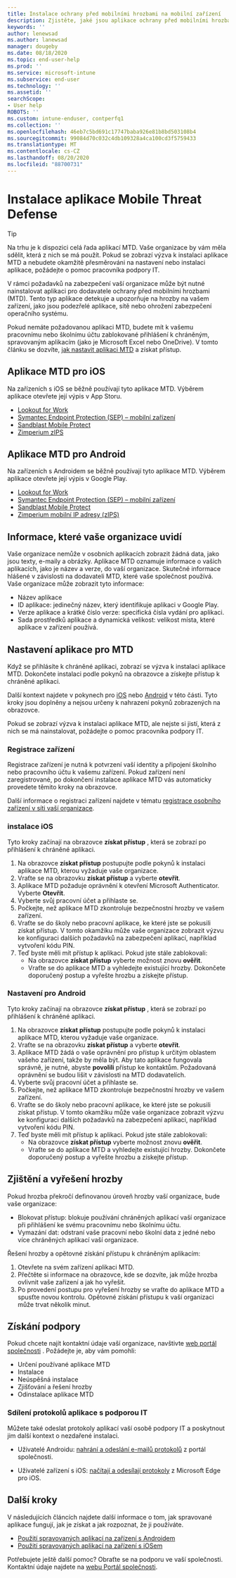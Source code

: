 ```yaml
---
title: Instalace ochrany před mobilními hrozbami na mobilní zařízení
description: Zjistěte, jaké jsou aplikace ochrany před mobilními hrozbami a jak ji nastavit.
keywords: ''
author: lenewsad
ms.author: lanewsad
manager: dougeby
ms.date: 08/18/2020
ms.topic: end-user-help
ms.prod: ''
ms.service: microsoft-intune
ms.subservice: end-user
ms.technology: ''
ms.assetid: ''
searchScope:
- User help
ROBOTS: ''
ms.custom: intune-enduser, contperfq1
ms.collection: ''
ms.openlocfilehash: 46eb7c5bd691c17747baba926e81b8bd503108b4
ms.sourcegitcommit: 99084d70c032c4db109328a4ca100cd3f5759433
ms.translationtype: MT
ms.contentlocale: cs-CZ
ms.lasthandoff: 08/20/2020
ms.locfileid: "88700731"
---
```

# <a name="install-mobile-threat-defense-app"></a>Instalace aplikace Mobile Threat Defense  

> [!TIP]
> Na trhu je k dispozici celá řada aplikací MTD. Vaše organizace by vám měla sdělit, která z nich se má použít. Pokud se zobrazí výzva k instalaci aplikace MTD a nebudete okamžitě přesměrováni na nastavení nebo instalaci aplikace, požádejte o pomoc pracovníka podpory IT.  

V rámci požadavků na zabezpečení vaší organizace může být nutné nainstalovat aplikaci pro dodavatele ochrany před mobilními hrozbami (MTD). Tento typ aplikace detekuje a upozorňuje na hrozby na vašem zařízení, jako jsou podezřelé aplikace, sítě nebo ohrožení zabezpečení operačního systému.  

Pokud nemáte požadovanou aplikaci MTD, budete mít k vašemu pracovnímu nebo školnímu účtu zablokované přihlášení k chráněným, spravovaným aplikacím (jako je Microsoft Excel nebo OneDrive). V tomto článku se dozvíte, [jak nastavit aplikaci MTD](set-up-mobile-threat-defense.md#set-up-mtd-app) a získat přístup.    

## <a name="mtd-apps-for-ios"></a>Aplikace MTD pro iOS
Na zařízeních s iOS se běžně používají tyto aplikace MTD. Výběrem aplikace otevřete její výpis v App Storu.   

* [Lookout for Work](https://go.microsoft.com/fwlink/?linkid=2139367)
* [Symantec Endpoint Protection (SEP) – mobilní zařízení](https://go.microsoft.com/fwlink/?linkid=2139141)
* [Sandblast Mobile Protect](https://go.microsoft.com/fwlink/?linkid=2139231)
* [Zimperium zIPS](https://go.microsoft.com/fwlink/?linkid=2139232)


## <a name="mtd-apps-for-android"></a>Aplikace MTD pro Android 
Na zařízeních s Androidem se běžně používají tyto aplikace MTD. Výběrem aplikace otevřete její výpis v Google Play.  

* [Lookout for Work](https://go.microsoft.com/fwlink/?linkid=2139453)
* [Symantec Endpoint Protection (SEP) – mobilní zařízení](https://go.microsoft.com/fwlink/?linkid=2139454)
* [Sandblast Mobile Protect](https://go.microsoft.com/fwlink/?linkid=2139455)
* [Zimperium mobilní IP adresy (zIPS)](https://go.microsoft.com/fwlink/?linkid=2139142)  


## <a name="information-your-organization-can-see"></a>Informace, které vaše organizace uvidí   

Vaše organizace nemůže v osobních aplikacích zobrazit žádná data, jako jsou texty, e-maily a obrázky. Aplikace MTD oznamuje informace o vašich aplikacích, jako je název a verze, do vaší organizace. Skutečné informace hlášené v závislosti na dodavateli MTD, které vaše společnost používá. Vaše organizace může zobrazit tyto informace:   

* Název aplikace  
* ID aplikace: jedinečný název, který identifikuje aplikaci v Google Play.  
* Verze aplikace a krátké číslo verze: specifická čísla vydání pro aplikaci.  
* Sada prostředků aplikace a dynamická velikost: velikost místa, které aplikace v zařízení používá. 


## <a name="set-up-mtd-app"></a>Nastavení aplikace pro MTD 
Když se přihlásíte k chráněné aplikaci, zobrazí se výzva k instalaci aplikace MTD. Dokončete instalaci podle pokynů na obrazovce a získejte přístup k chráněné aplikaci. 

Další kontext najdete v pokynech pro [iOS](set-up-mobile-threat-defense.md#ios-setup) nebo [Android](set-up-mobile-threat-defense.md#android-setup) v této části. Tyto kroky jsou doplněny a nejsou určeny k nahrazení pokynů zobrazených na obrazovce. 

Pokud se zobrazí výzva k instalaci aplikace MTD, ale nejste si jistí, která z nich se má nainstalovat, požádejte o pomoc pracovníka podpory IT.  

### <a name="device-registration"></a>Registrace zařízení  
Registrace zařízení je nutná k potvrzení vaší identity a připojení školního nebo pracovního účtu k vašemu zařízení. Pokud zařízení není zaregistrované, po dokončení instalace aplikace MTD vás automaticky provedete těmito kroky na obrazovce.   

Další informace o registraci zařízení najdete v tématu [registrace osobního zařízení v síti vaší organizace](https://docs.microsoft.com/azure/active-directory/user-help/user-help-register-device-on-network).  

### <a name="ios-setup"></a>instalace iOS  
Tyto kroky začínají na obrazovce **získat přístup** , která se zobrazí po přihlášení k chráněné aplikaci.  

1. Na obrazovce **získat přístup** postupujte podle pokynů k instalaci aplikace MTD, kterou vyžaduje vaše organizace.   
2. Vraťte se na obrazovku **získat přístup** a vyberte **otevřít**.  
3. Aplikace MTD požaduje oprávnění k otevření Microsoft Authenticator. Vyberte **Otevřít**. 
4. Vyberte svůj pracovní účet a přihlaste se. 
5. Počkejte, než aplikace MTD zkontroluje bezpečnostní hrozby ve vašem zařízení. 
6. Vraťte se do školy nebo pracovní aplikace, ke které jste se pokusili získat přístup. V tomto okamžiku může vaše organizace zobrazit výzvu ke konfiguraci dalších požadavků na zabezpečení aplikací, například vytvoření kódu PIN.   
7. Teď byste měli mít přístup k aplikaci. Pokud jste stále zablokovali:  
    * Na obrazovce **získat přístup** vyberte možnost znovu **ověřit**.  
    * Vraťte se do aplikace MTD a vyhledejte existující hrozby. Dokončete doporučený postup a vyřešte hrozbu a získejte přístup.    

### <a name="android-setup"></a>Nastavení pro Android 
Tyto kroky začínají na obrazovce **získat přístup** , která se zobrazí po přihlášení k chráněné aplikaci.  

1. Na obrazovce **získat přístup** postupujte podle pokynů k instalaci aplikace MTD, kterou vyžaduje vaše organizace.  
2. Vraťte se na obrazovku **získat přístup** a vyberte **otevřít**.  
3. Aplikace MTD žádá o vaše oprávnění pro přístup k určitým oblastem vašeho zařízení, takže by měla být. Aby tato aplikace fungovala správně, je nutné, abyste **povolili** přístup ke kontaktům. Požadovaná oprávnění se budou lišit v závislosti na MTD dodavatelích.  
4. Vyberte svůj pracovní účet a přihlaste se.  
5. Počkejte, než aplikace MTD zkontroluje bezpečnostní hrozby ve vašem zařízení.  
6. Vraťte se do školy nebo pracovní aplikace, ke které jste se pokusili získat přístup. V tomto okamžiku může vaše organizace zobrazit výzvu ke konfiguraci dalších požadavků na zabezpečení aplikací, například vytvoření kódu PIN.  
7. Teď byste měli mít přístup k aplikaci. Pokud jste stále zablokovali:  
    * Na obrazovce **získat přístup** vyberte možnost znovu **ověřit**.  
    * Vraťte se do aplikace MTD a vyhledejte existující hrozby. Dokončete doporučený postup a vyřešte hrozbu a získejte přístup.  


## <a name="detecting-and-resolving-a-threat"></a>Zjištění a vyřešení hrozby
Pokud hrozba překročí definovanou úroveň hrozby vaší organizace, bude vaše organizace:  
   
* Blokovat přístup: blokuje používání chráněných aplikací vaší organizace při přihlášení ke svému pracovnímu nebo školnímu účtu.  
* Vymazání dat: odstraní vaše pracovní nebo školní data z jedné nebo více chráněných aplikací vaší organizace.  

Řešení hrozby a opětovné získání přístupu k chráněným aplikacím:  

1. Otevřete na svém zařízení aplikaci MTD.     
2. Přečtěte si informace na obrazovce, kde se dozvíte, jak může hrozba ovlivnit vaše zařízení a jak ho vyřešit. 
3. Po provedení postupu pro vyřešení hrozby se vraťte do aplikace MTD a spusťte novou kontrolu. Opětovné získání přístupu k vaší organizaci může trvat několik minut.  

## <a name="get-support"></a>Získání podpory
Pokud chcete najít kontaktní údaje vaší organizace, navštivte [web portál společnosti](https://go.microsoft.com/fwlink/?linkid=2010980) . Požádejte je, aby vám pomohli:

* Určení používané aplikace MTD  
* Instalace  
* Neúspěšná instalace  
* Zjišťování a řešení hrozby  
* Odinstalace aplikace MTD   
 

### <a name="share-app-logs-with-it-support"></a>Sdílení protokolů aplikace s podporou IT
Můžete také odeslat protokoly aplikací vaší osobě podpory IT a poskytnout jim další kontext o nezdařené instalaci.  
* Uživatelé Androidu: [nahrání a odeslání e-mailů protokolů](https://docs.microsoft.com/mem/intune/user-help/send-logs-to-your-it-admin-by-email-android) z portál společnosti.   

* Uživatelé zařízení s iOS: [načítají a odesílají protokoly](https://docs.microsoft.com/intune/apps/manage-microsoft-edge#use-microsoft-edge-to-access-managed-app-logs) z Microsoft Edge pro iOS.  


## <a name="next-steps"></a>Další kroky  

V následujících článcích najdete další informace o tom, jak spravované aplikace fungují, jak je získat a jak rozpoznat, že ji používáte.  

* [Použití spravovaných aplikací na zařízení s Androidem](use-managed-apps-on-your-device-android.md)
* [Použití spravovaných aplikací na zařízení s iOSem](use-managed-apps-on-your-device-ios.md)  

Potřebujete ještě další pomoc? Obraťte se na podporu ve vaší společnosti. Kontaktní údaje najdete na [webu Portál společnosti](https://go.microsoft.com/fwlink/?linkid=2010980).

